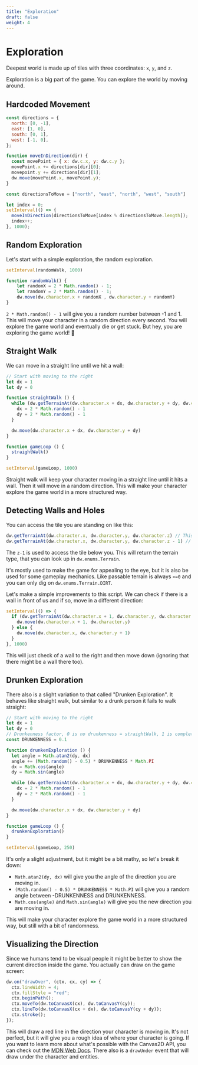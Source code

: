 ```yaml
---
title: "Exploration"
draft: false
weight: 4
---
```

# Exploration

Deepest world is made up of tiles with three coordinates: `x`, `y`, and `z`.

Exploration is a big part of the game. You can explore the world by moving around.

## Hardcoded Movement

```js
const directions = {
  north: [0, -1], 
  east: [1, 0],
  south: [0, 1],
  west: [-1, 0],
};

function moveInDirection(dir) {
  const movePoint = { x: dw.c.x, y: dw.c.y };
  movePoint.x += directions[dir][0];
  movepoint.y += directions[dir][1];
  dw.move(movePoint.x, movePoint.y);
}

const directionsToMove = ["north", "east", "north", "west", "south"]

let index = 0;
setInterval(() => {
  moveInDirection(directionsToMove[index % directionsToMove.length]);
  index++;
}, 1000);
```

## Random Exploration

Let's start with a simple exploration, the random exploration.

```js
setInterval(randomWalk, 1000)

function randomWalk() {
    let randomX = 2 * Math.random() - 1;
    let randomY = 2 * Math.random() - 1;
    dw.move(dw.character.x + randomX , dw.character.y + randomY)
}
```

`2 * Math.random() - 1` will give you a random number between -1 and 1.
This will move your character in a random direction every second.
You will explore the game world and eventually die or get stuck. But hey, you are exploring the game world! 🎉

## Straight Walk

We can move in a straight line until we hit a wall:

```js
// Start with moving to the right
let dx = 1
let dy = 0

function straightWalk () {
  while (dw.getTerrainAt(dw.character.x + dx, dw.character.y + dy, dw.character.z) > 0) {
    dx = 2 * Math.random() - 1
    dy = 2 * Math.random() - 1
  }

  dw.move(dw.character.x + dx, dw.character.y + dy)
}

function gameLoop () {
  straightWalk()
}

setInterval(gameLoop, 1000)
```

Straight walk will keep your character moving in a straight line until it hits a wall.
Then it will move in a random direction. This will make your character explore the game world in a more structured way.

## Detecting Walls and Holes

You can access the tile you are standing on like this:

```js
dw.getTerrainAt(dw.character.x, dw.character.y, dw.character.z) // This will return the number of the tile you are standing in
dw.getTerrainAt(dw.character.x, dw.character.y, dw.character.z - 1) // This will return the terrain object of the tile below your character
```

The `z-1` is used to access the tile below you. This will return the terrain type, that you can look up in `dw.enums.Terrain`.

It's mostly used to make the game for appealing to the eye, but it is also be used for some gameplay mechanics.
Like passable terrain is always `<=0` and you can only dig on `dw.enums.Terrain.DIRT`.

Let's make a simple improvements to this script. We can check if there is a wall in front of us and if so, move in a different direction:

```js
setInterval(() => {
  if (dw.getTerrainAt(dw.character.x + 1, dw.character.y, dw.character.z) <= 0) {
    dw.move(dw.character.x + 1, dw.character.y)
  } else {
    dw.move(dw.character.x, dw.character.y + 1)
  }
}, 1000)
```

This will just check of a wall to the right and then move down (ignoring that there might be a wall there too).

## Drunken Exploration

There also is a slight variation to that called "Drunken Exploration".
It behaves like straight walk, but similar to a drunk person it fails to walk straight:

```js
// Start with moving to the right
let dx = 1
let dy = 0
// Drunkenness factor, 0 is no drunkenness = straightWalk, 1 is completely random = randomWalk
const DRUNKENNESS = 0.1

function drunkenExploration () {
  let angle = Math.atan2(dy, dx)
  angle += (Math.random() - 0.5) * DRUNKENNESS * Math.PI
  dx = Math.cos(angle)
  dy = Math.sin(angle)

  while (dw.getTerrainAt(dw.character.x + dx, dw.character.y + dy, dw.character.z) > 0) {
    dx = 2 * Math.random() - 1
    dy = 2 * Math.random() - 1
  }

  dw.move(dw.character.x + dx, dw.character.y + dy)
}

function gameLoop () {
  drunkenExploration()
}

setInterval(gameLoop, 250)
```

It's only a slight adjustment, but it might be a bit mathy, so let's break it down:

- `Math.atan2(dy, dx)` will give you the angle of the direction you are moving in.
- `(Math.random() - 0.5) * DRUNKENNESS * Math.PI` will give you a random angle between -DRUNKENNESS and DRUNKENNESS.
- `Math.cos(angle)` and `Math.sin(angle)` will give you the new direction you are moving in.

This will make your character explore the game world in a more structured way, but still with a bit of randomness.

## Visualizing the Direction

Since we humans tend to be visual people it might be better to show the current direction inside the game.
You actually can draw on the game screen:

```js
dw.on("drawOver", (ctx, cx, cy) => {
  ctx.lineWidth = 4;
  ctx.fillStyle = "red";
  ctx.beginPath();
  ctx.moveTo(dw.toCanvasX(cx), dw.toCanvasY(cy));
  ctx.lineTo(dw.toCanvasX(cx + dx), dw.toCanvasY(cy + dy));
  ctx.stroke();
});
```

This will draw a red line in the direction your character is moving in.
It's not perfect, but it will give you a rough idea of where your character is going.
If you want to learn more about what's possible with the Canvas2D API, you can check out
the [MDN Web Docs](https://developer.mozilla.org/en-US/docs/Web/API/CanvasRenderingContext2D).
There also is a `drawUnder` event that will draw under the character and entities.
